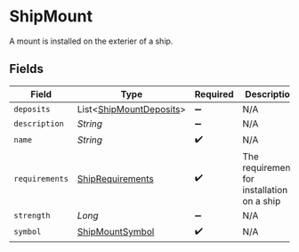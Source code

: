 # ShipMount

A mount is installed on the exterier of a ship.


## Fields

| Field                                                               | Type                                                                | Required                                                            | Description                                                         |
| ------------------------------------------------------------------- | ------------------------------------------------------------------- | ------------------------------------------------------------------- | ------------------------------------------------------------------- |
| `deposits`                                                          | List<[ShipMountDeposits](../../models/shared/ShipMountDeposits.md)> | :heavy_minus_sign:                                                  | N/A                                                                 |
| `description`                                                       | *String*                                                            | :heavy_minus_sign:                                                  | N/A                                                                 |
| `name`                                                              | *String*                                                            | :heavy_check_mark:                                                  | N/A                                                                 |
| `requirements`                                                      | [ShipRequirements](../../models/shared/ShipRequirements.md)         | :heavy_check_mark:                                                  | The requirements for installation on a ship                         |
| `strength`                                                          | *Long*                                                              | :heavy_minus_sign:                                                  | N/A                                                                 |
| `symbol`                                                            | [ShipMountSymbol](../../models/shared/ShipMountSymbol.md)           | :heavy_check_mark:                                                  | N/A                                                                 |